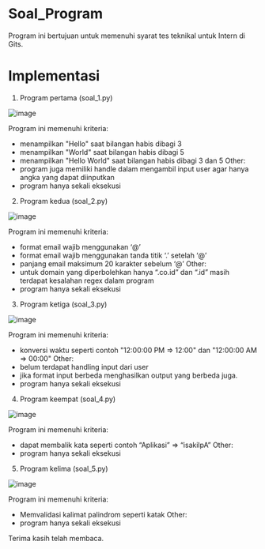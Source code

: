 # Soal_Program
Program ini bertujuan untuk memenuhi syarat tes teknikal untuk Intern di Gits.

# Implementasi
1. Program pertama (soal_1.py)

![image](https://user-images.githubusercontent.com/56629564/126604948-1e8c4d81-a282-43c3-80bd-f807a6d8864b.png)

Program ini memenuhi kriteria:
- menampilkan "Hello" saat bilangan habis dibagi 3
- menampilkan "World" saat bilangan habis dibagi 5
- menampilkan "Hello World" saat bilangan habis dibagi 3 dan 5
Other:
- program juga memiliki handle dalam mengambil input user agar hanya angka yang dapat diinputkan
- program hanya sekali eksekusi

2. Program kedua (soal_2.py)

![image](https://user-images.githubusercontent.com/56629564/126605390-898f338c-397c-47dc-9ba0-d1aacb1f641c.png)

Program ini memenuhi kriteria:
- format email wajib menggunakan ‘@’
- format email wajib menggunakan tanda  titik ‘.’ setelah ‘@’
- panjang email maksimum 20 karakter sebelum ‘@’
Other:
- untuk domain yang diperbolehkan hanya “.co.id” dan “.id” masih terdapat kesalahan regex dalam program
- program hanya sekali eksekusi

3. Program ketiga (soal_3.py)

![image](https://user-images.githubusercontent.com/56629564/126605689-769f2ad0-2c5f-4b38-9d1d-a9258ccb476e.png)

Program ini memenuhi kriteria:
- konversi waktu seperti contoh "12:00:00 PM => 12:00" dan "12:00:00 AM => 00:00"
Other:
- belum terdapat handling input dari user
- jika format input berbeda menghasilkan output yang berbeda juga.
- program hanya sekali eksekusi

4. Program keempat (soal_4.py)

![image](https://user-images.githubusercontent.com/56629564/126605854-43ffdc99-3796-47fe-be86-f7b91b946f84.png)

Program ini memenuhi kriteria:
- dapat membalik kata seperti contoh “Aplikasi” => “isakilpA”
Other:
- program hanya sekali eksekusi

5. Program kelima (soal_5.py)

![image](https://user-images.githubusercontent.com/56629564/126606153-ccbedf26-19df-48ea-8140-8909fc45c0eb.png)

Program ini memenuhi kriteria:
- Memvalidasi kalimat palindrom seperti katak
Other:
- program hanya sekali eksekusi

Terima kasih telah membaca.

